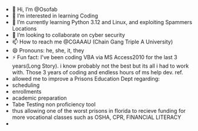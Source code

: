 - 👋 Hi, I’m @Osofab
- 👀 I’m interested in learning Coding
- 🌱 I’m currently learning Python 3.12 and Linux, and exploiting Spammers Locations
- 💞️ I’m looking to collaborate on cyber security
- 📫 How to reach me @CGAAAU (Chain Gang Triple A University)
- 😄 Pronouns: he, she, it, they
- ⚡ Fun fact: I've been coding VBA via MS Access2010 for the last 3 years(Long Story). i know probably not the best but its all i had to work with. Those 3 years of coding and endless hours of ms help dev. ref.
-   allowed me to improve a Prisons Education Dept regarding:
-  scheduling
-  enrollments
-  academic preparation
-  Tabe Testing non proficiency tool
-  thus allowing one of the worst prisons in florida to recieve funding for more vocational classes such as OSHA, CPR, FINANCIAL LITERACY
- 

<!---
Osofab/Osofab is a ✨ special ✨ repository because its `README.md` (this file) appears on your GitHub profile.
You can click the Preview link to take a look at your changes.
--->
